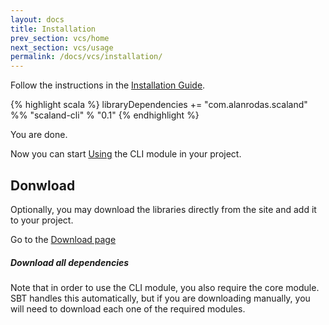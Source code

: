 ```yaml
---
layout: docs
title: Installation
prev_section: vcs/home
next_section: vcs/usage
permalink: /docs/vcs/installation/
---
```


Follow the instructions in the [Installation Guide](/docs/instalation/).

{% highlight scala %}
libraryDependencies += "com.alanrodas.scaland" %% "scaland-cli" % "0.1"
{% endhighlight %}

You are done.

Now you can start [Using](/docs/cli/usage/) the CLI module in your project.

## Donwload

Optionally, you may download the libraries directly from the site and add it to your project.

Go to the [Download page](/docs/downloads)

<div class="note warning">
  <h5>Download all dependencies</h5>
  <p>
    Note that in order to use the CLI module, you also require the core module.
    SBT handles this automatically, but if you are downloading manually, you
    will need to download each one of the required modules.
  </p>
</div>